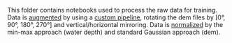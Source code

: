 This folder contains notebooks used to process the raw data for training.
Data is [augmented](https://github.com/erikwu1220/DS-AI/blob/main/src/data_processing/data_augmentation.ipynb) by using a [custom pipeline](https://github.com/erikwu1220/DS-AI/blob/main/src/data_processing/augmentation_pipeline.py), rotating the dem files by [0°, 90°, 180°, 270°] and vertical/horizontal mirroring.
Data is [normalized](https://github.com/erikwu1220/DS-AI/blob/main/src/data_processing/normalization_kevin.ipynb) by the min-max approach (water depth) and standard Gaussian approach (dem). 